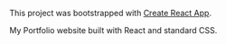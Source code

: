 This project was bootstrapped with [Create React App](https://github.com/facebook/create-react-app).

My Portfolio website built with React and standard CSS.